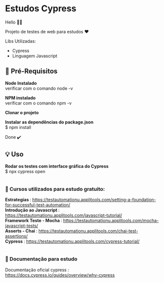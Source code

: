 # Estudos Cypress

Hello 👋🏻

Projeto de testes de web para estudos ❤️

Libs Utilizadas:

- Cypress
- Linguagem Javascript


## 🎯 Pré-Requisitos

<b>Node Instalado </b></br> 
verificar com o comando node -v </br>

<b>NPM instalado </b></br>
verificar com o comando npm -v  </br>

<b>Clonar o projeto</b></br>

<b>Instalar as dependências do package.json </b> </br>
 $ npm install</br>
 
 Done ✔️



## 💡 Uso

<b>Rodar os testes com interface gráfica do Cypress</b></br>
$ npx cypress open</br>



# <h3> 🚀 Cursos utilizados para estudo gratuito: </h3>

<b>Estrategias </b>: https://testautomationu.applitools.com/setting-a-foundation-for-successful-test-automation/</br>
<b>Introdução ao Javascript </b>: https://testautomationu.applitools.com/javascript-tutorial/</br>
<b>Framework Teste - Mocha  </b>: https://testautomationu.applitools.com/mocha-javascript-tests/</br>
<b>Asserts - Chai </b>: https://testautomationu.applitools.com/chai-test-assertions/</br>
<b>Cypress </b>: https://testautomationu.applitools.com/cypress-tutorial/</br>



# <h3> 🚀 Documentação para estudo </h3>

Documentação oficial cypress : https://docs.cypress.io/guides/overview/why-cypress
